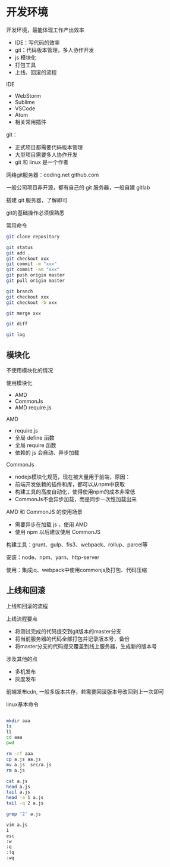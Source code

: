 
# 开发环境

开发环境，最能体现工作产出效率

- IDE：写代码的效率
- git：代码版本管理，多人协作开发
- js 模块化
- 打包工具
- 上线、回滚的流程


IDE
- WebStorm
- Sublime
- VSCode
- Atom
- 相关常用插件


git：
- 正式项目都需要代码版本管理
- 大型项目需要多人协作开发
- git 和 linux 是一个作者


网络git服务器：coding.net  github.com

一般公司项目非开源，都有自己的 git 服务器，一般自建 gitlab

搭建 git 服务器，了解即可

git的基础操作必须很熟悉

常用命令
```bash
git clone repository

git status
git add .
git checkout xxx
git commit -m "xxx"
git commit -am "xxx"
git push origin master
git pull origin master

git branch
git checkout xxx
git checkout -b xxx

git merge xxx

git diff

git log


```


## 模块化

不使用模块化的情况

使用模块化

- AMD
- CommonJs
- AMD require.js

AMD
- require.js 
- 全局 define 函数
- 全局 require 函数
- 依赖的 js 会自动、异步加载


CommonJs
- nodejs模块化规范，现在被大量用于前端，原因：
- 前端开发依赖的插件和库，都可以从npm中获取
- 构建工具的高度自动化，使得使用npm的成本非常低
- CommonJs不会异步加载，而是同步一次性加载出来


AMD 和 CommonJS 的使用场景
- 需要异步在加载 js ，使用 AMD
- 使用 npm 以后建议使用 CommonJS


构建工具：grunt、gulp、fis3、webpack、rollup、parcel等

安装：node、npm、yarn、http-server

使用：集成jq、webpack中使用commonjs及打包、代码压缩


## 上线和回滚

上线和回滚的流程


上线流程要点
- 将测试完成的代码提交到git版本的master分支
- 将当前服务器的代码全部打包并记录版本号，备份
- 将master分支的代码提交覆盖到线上服务器，生成新的版本号

涉及其他的点
- 多机发布
- 灰度发布

前端发布cdn, 一般多版本共存，若需要回滚版本号改回到上一次即可


linux基本命令

```bash

mkdir aaa
ls
ll
cd aaa
pwd

rm -rf aaa
cp a.js aa.js
mv a.js  src/a.js
rm a.js

cat a.js
head a.js
tail a.js
head -a 1 a.js
tail -q 2 a.js

grep '2' a.js

vim a.js
i
esc
:w
:q
:!q
:wq
```
